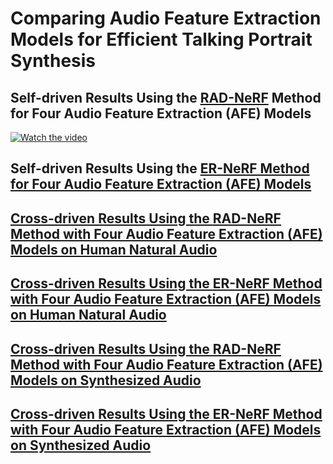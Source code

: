 # Comparing Audio Feature Extraction Models for Efficient Talking Portrait Synthesis

## Self-driven Results Using the <u>RAD-NeRF</u> Method for Four Audio Feature Extraction (AFE) Models

[![Watch the video](https://img.youtube.com/vi/7JtHSxRlSpE/maxresdefault.jpg)](https://youtube.com/shorts/7JtHSxRlSpE)

## Self-driven Results Using the <u>ER-NeRF Method for Four Audio Feature Extraction (AFE) Models



## Cross-driven Results Using the <u>RAD-NeRF</u> Method with Four Audio Feature Extraction (AFE) Models on Human Natural Audio


## Cross-driven Results Using the <u>ER-NeRF</u> Method with Four Audio Feature Extraction (AFE) Models on Human Natural Audio



## Cross-driven Results Using the <u>RAD-NeRF</u> Method with Four Audio Feature Extraction (AFE) Models on Synthesized Audio



## Cross-driven Results Using the <u>ER-NeRF</u> Method with Four Audio Feature Extraction (AFE) Models on Synthesized Audio








